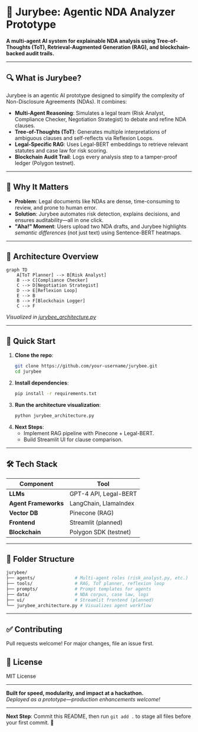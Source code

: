 # 📄 **Jurybee: Agentic NDA Analyzer Prototype**  
**A multi-agent AI system for explainable NDA analysis using Tree-of-Thoughts (ToT), Retrieval-Augmented Generation (RAG), and blockchain-backed audit trails.**

---

## 🔍 **What is Jurybee?**  
Jurybee is an agentic AI prototype designed to simplify the complexity of Non-Disclosure Agreements (NDAs). It combines:  
- **Multi-Agent Reasoning**: Simulates a legal team (Risk Analyst, Compliance Checker, Negotiation Strategist) to debate and refine NDA clauses.  
- **Tree-of-Thoughts (ToT)**: Generates multiple interpretations of ambiguous clauses and self-reflects via Reflexion Loops.  
- **Legal-Specific RAG**: Uses Legal-BERT embeddings to retrieve relevant statutes and case law for risk scoring.  
- **Blockchain Audit Trail**: Logs every analysis step to a tamper-proof ledger (Polygon testnet).  

---

## 🎯 **Why It Matters**  
- **Problem**: Legal documents like NDAs are dense, time-consuming to review, and prone to human error.  
- **Solution**: Jurybee automates risk detection, explains decisions, and ensures auditability—all in one click.  
- **"Aha!" Moment**: Users upload two NDA drafts, and Jurybee highlights *semantic differences* (not just text) using Sentence-BERT heatmaps.  

---

## 🧠 **Architecture Overview**  
```mermaid
graph TD
    A[ToT Planner] --> B[Risk Analyst]
    B --> C[Compliance Checker]
    C --> D[Negotiation Strategist]
    D --> E[Reflexion Loop]
    E --> B
    B --> F[Blockchain Logger]
    C --> F
```

*Visualized in [jurybee_architecture.py](jurybee_architecture.py)*  

---

## 🚀 **Quick Start**  
1. **Clone the repo**:  
   ```bash
   git clone https://github.com/your-username/jurybee.git
   cd jurybee
   ```
2. **Install dependencies**:  
   ```bash
   pip install -r requirements.txt
   ```
3. **Run the architecture visualization**:  
   ```bash
   python jurybee_architecture.py
   ```
4. **Next Steps**:  
   - Implement RAG pipeline with Pinecone + Legal-BERT.  
   - Build Streamlit UI for clause comparison.  

---

## 🛠️ **Tech Stack**  
| **Component**           | **Tool**                          |  
|------------------------|-----------------------------------|  
| **LLMs**               | GPT-4 API, Legal-BERT             |  
| **Agent Frameworks**   | LangChain, LlamaIndex             |  
| **Vector DB**          | Pinecone (RAG)                    |  
| **Frontend**           | Streamlit (planned)               |  
| **Blockchain**         | Polygon SDK (testnet)             |  

---

## 📁 **Folder Structure**  
```bash
jurybee/
├── agents/               # Multi-agent roles (risk_analyst.py, etc.)
├── tools/                # RAG, ToT planner, reflexion loop
├── prompts/              # Prompt templates for agents
├── data/                 # NDA corpus, case law, logs
├── ui/                   # Streamlit frontend (planned)
└── jurybee_architecture.py # Visualizes agent workflow
```

---

## ✅ **Contributing**  
Pull requests welcome! For major changes, file an issue first.  

## 📜 **License**  
MIT License  

---

**Built for speed, modularity, and impact at a hackathon.**  
*Deployed as a prototype—production enhancements welcome!*  

---  
**Next Step**: Commit this README, then run `git add .` to stage all files before your first commit. 🚀